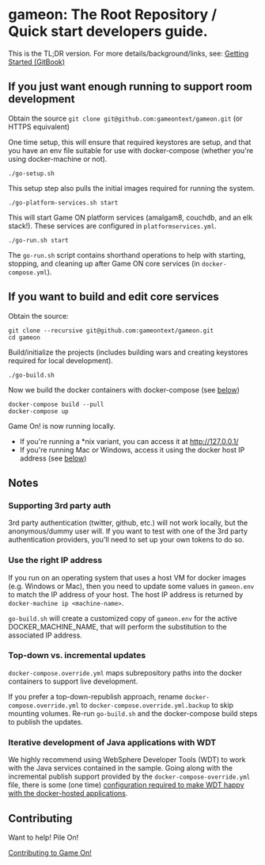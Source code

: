 # gameon: The Root Repository / Quick start developers guide.

This is the TL;DR version. For more details/background/links, see: [Getting Started (GitBook)](https://gameontext.gitbooks.io/gameon-gitbook/content/)


## If you just want enough running to support room development

Obtain the source `git clone git@github.com:gameontext/gameon.git` (or HTTPS equivalent)

One time setup, this will ensure that required keystores are setup, and that you have an 
env file suitable for use with docker-compose (whether you're using docker-machine or not).

```
./go-setup.sh
```

This setup step also pulls the initial images required for running the system.

```
./go-platform-services.sh start
```

This will start Game ON platform services (amalgam8, couchdb, and an elk stack!).
These services are configured in `platformservices.yml`.

```
./go-run.sh start
```

The `go-run.sh` script contains shorthand operations to help with starting, stopping, 
and cleaning up after Game ON core services (in `docker-compose.yml`).



## If you want to build and edit core services

Obtain the source: 

```
git clone --recursive git@github.com:gameontext/gameon.git
cd gameon
```

Build/initialize the projects (includes building wars and creating keystores required for local development).
```
./go-build.sh
```

Now we build the docker containers with docker-compose (see [below](#notes))
```
docker-compose build --pull
docker-compose up
```

Game On! is now running locally.
* If you're running a \*nix variant, you can access it at http://127.0.0.1/
* If you're running Mac or Windows, access it using the docker host IP address (see [below](#notes))

## Notes

### Supporting 3rd party auth

3rd party authentication (twitter, github, etc.) will not work locally, but the anonymous/dummy user will. If you want to test with one of the 3rd party authentication providers, you'll need to set up your own tokens to do so.

### Use the right IP address

If you run on an operating system that uses a host VM for docker images (e.g. Windows or Mac), then you need to update some values in `gameon.env` to match the IP address of your host. The host IP address is returned by `docker-machine ip <machine-name>`.

`go-build.sh` will create a customized copy of `gameon.env` for the active DOCKER_MACHINE_NAME, that will perform the substitution to the associated IP address.

### Top-down vs. incremental updates

`docker-compose.override.yml` maps subrepository paths into the docker containers to support live development.

If you prefer a top-down-republish approach, rename `docker-compose.override.yml` to `docker-compose.override.yml.backup` to skip mounting volumes. Re-run `go-build.sh` and the docker-compose build steps to publish the updates.

### Iterative development of Java applications with WDT
We highly recommend using WebSphere Developer Tools (WDT) to work with the Java services contained in the sample. Going along with the incremental publish support provided by the `docker-compose-override.yml` file, there is some (one time) [configuration required to make WDT happy with the docker-hosted applications](https://gameontext.gitbooks.io/gameon-gitbook/content/getting-started/eclipse_and_wdt.html).

## Contributing

Want to help! Pile On! 

[Contributing to Game On!](https://github.com/gameontext/gameon/blob/master/CONTRIBUTING.md)
